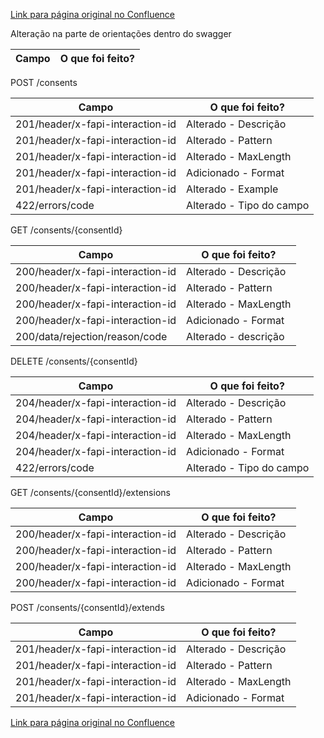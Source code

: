[Link para página original no Confluence](https://openfinancebrasil.atlassian.net/wiki/spaces/OF/pages/265683042)

Alteração na parte de orientações dentro do swagger

| **Campo** | **O que foi feito?** |
| --- | --- |

 POST /consents

| **Campo** | **O que foi feito?** |
| --- | --- |
| 201/header/x-fapi-interaction-id | Alterado - Descrição |
| 201/header/x-fapi-interaction-id | Alterado - Pattern |
| 201/header/x-fapi-interaction-id | Alterado - MaxLength |
| 201/header/x-fapi-interaction-id | Adicionado - Format |
| 201/header/x-fapi-interaction-id | Alterado - Example |
| 422/errors/code | Alterado - Tipo do campo |

 GET /consents/{consentId}

| **Campo** | **O que foi feito?** |
| --- | --- |
| 200/header/x-fapi-interaction-id | Alterado - Descrição |
| 200/header/x-fapi-interaction-id | Alterado - Pattern |
| 200/header/x-fapi-interaction-id | Alterado - MaxLength |
| 200/header/x-fapi-interaction-id | Adicionado - Format |
| 200/data/rejection/reason/code | Alterado - descrição |

 DELETE /consents/{consentId}

| **Campo** | **O que foi feito?** |
| --- | --- |
| 204/header/x-fapi-interaction-id | Alterado - Descrição |
| 204/header/x-fapi-interaction-id | Alterado - Pattern |
| 204/header/x-fapi-interaction-id | Alterado - MaxLength |
| 204/header/x-fapi-interaction-id | Adicionado - Format |
| 422/errors/code | Alterado - Tipo do campo |

 GET /consents/{consentId}/extensions

| **Campo** | **O que foi feito?** |
| --- | --- |
| 200/header/x-fapi-interaction-id | Alterado - Descrição |
| 200/header/x-fapi-interaction-id | Alterado - Pattern |
| 200/header/x-fapi-interaction-id | Alterado - MaxLength |
| 200/header/x-fapi-interaction-id | Adicionado - Format |

 POST /consents/{consentId}/extends

| **Campo** | **O que foi feito?** |
| --- | --- |
| 201/header/x-fapi-interaction-id | Alterado - Descrição |
| 201/header/x-fapi-interaction-id | Alterado - Pattern |
| 201/header/x-fapi-interaction-id | Alterado - MaxLength |
| 201/header/x-fapi-interaction-id | Adicionado - Format |

[Link para página original no Confluence](https://openfinancebrasil.atlassian.net/wiki/spaces/OF/pages/265683042)